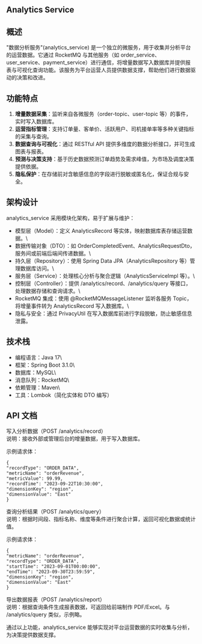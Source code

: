 Analytics Service
-----------------

概述
--

"数据分析服务"(analytics_service) 是一个独立的微服务，用于收集并分析平台的运营数据。它通过 RocketMQ 与其他服务（如 order_service、user_service、payment_service）进行通信，将增量数据写入数据库并提供报表与可视化查询功能。该服务为平台运营人员提供数据支撑，帮助他们进行数据驱动的决策和改进。

功能特点
----

1.  **增量数据采集**：监听来自各微服务（order-topic、user-topic 等）的事件，实时写入数据库。
2.  **运营指标管理**：支持订单量、客单价、活跃用户、司机接单率等多种关键指标的采集与查询。
3.  **数据查询与可视化**：通过 RESTful API 提供多维度的数据分析接口，并可生成图表与报表。
4.  **预测与决策支持**：基于历史数据预测订单趋势及需求峰值，为市场及调度决策提供依据。
5.  **隐私保护**：在存储前对含敏感信息的字段进行脱敏或匿名化，保证合规与安全。

架构设计
----

analytics_service 采用模块化架构，易于扩展与维护：

- 模型层（Model）：定义 AnalyticsRecord 等实体，映射数据库表存储运营数据。\
- 数据传输对象（DTO）：如 OrderCompletedEvent、AnalyticsRequestDto，服务间或前端后端间传递数据。\
- 持久层（Repository）：使用 Spring Data JPA（AnalyticsRepository 等）管理数据库访问。\
- 服务层（Service）：处理核心分析与聚合逻辑（AnalyticsServiceImpl 等）。\
- 控制层（Controller）：提供 /analytics/record、/analytics/query 等接口，处理数据存储和查询请求。\
- RocketMQ 集成：使用 @RocketMQMessageListener 监听各服务 Topic，将增量事件转为 AnalyticsRecord 写入数据库。\
- 隐私与安全：通过 PrivacyUtil 在写入数据库前进行字段脱敏，防止敏感信息泄露。

技术栈
---

- 编程语言：Java 17\
- 框架：Spring Boot 3.1.0\
- 数据库：MySQL\
- 消息队列：RocketMQ\
- 依赖管理：Maven\
- 工具：Lombok（简化实体和 DTO 编写）

API 文档
------

写入分析数据（POST /analytics/record）\
说明：接收外部或管理后台的增量数据，用于写入数据库。

示例请求体：

```
{ 
"recordType": "ORDER_DATA", 
"metricName": "orderRevenue", 
"metricValue": 99.99, 
"recordTime": "2023-09-22T10:30:00", 
"dimensionKey": "region", 
"dimensionValue": "East" 
}
```

查询分析结果（POST /analytics/query）\
说明：根据时间段、指标名称、维度等条件进行聚合计算，返回可视化数据或统计值。

示例请求体：

```
{ 
"metricName": "orderRevenue", 
"recordType": "ORDER_DATA", 
"startTime": "2023-09-01T00:00:00", 
"endTime": "2023-09-30T23:59:59", 
"dimensionKey": "region", 
"dimensionValue": "East" 
}
```

导出数据报表（POST /analytics/report）\
说明：根据查询条件生成报表数据，可返回给前端制作 PDF/Excel。与 /analytics/query 类似，示例略。

通过以上功能，analytics_service 能够实现对平台运营数据的实时收集与分析，为决策提供数据支撑。
